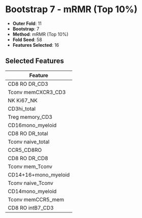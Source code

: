 # Bootstrap 7 - mRMR (Top 10%)

- **Outer Fold**: 11
- **Bootstrap**: 7
- **Method**: mRMR (Top 10%)
- **Fold Seed**: 58
- **Features Selected**: 16

## Selected Features

| Feature |
|---------|
| CD8 RO DR_CD3 |
| Tconv memCXCR3_CD3 |
| NK Ki67_NK |
| CD3hi_total |
| Treg memory_CD3 |
| CD16mono_myeloid |
| CD8 RO DR_total |
| Tconv naive_total |
| CCR5_CD8RO |
| CD8 RO DR_CD8 |
| Tconv mem_Tconv |
| CD14+16+mono_myeloid |
| Tconv naive_Tconv |
| CD14mono_myeloid |
| Tconv memCCR5_mem |
| CD8 RO intB7_CD3 |

